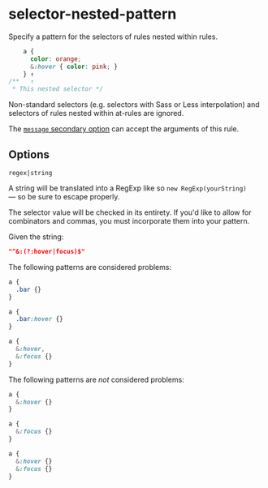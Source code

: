 # selector-nested-pattern  
  
Specify a pattern for the selectors of rules nested within rules.  
  
<!-- prettier-ignore -->  
```css  
    a {  
      color: orange;  
      &:hover { color: pink; }  
    } ↑  
/**   ↑  
 * This nested selector */  
```  
  
Non-standard selectors (e.g. selectors with Sass or Less interpolation) and selectors of rules nested within at-rules are ignored.  
  
The [`message` secondary option](../../../docs/user-guide/configure.md#message) can accept the arguments of this rule.  
  
## Options  
  
`regex|string`  
  
A string will be translated into a RegExp like so `new RegExp(yourString)` — so be sure to escape properly.  
  
The selector value will be checked in its entirety. If you'd like to allow for combinators and commas, you must incorporate them into your pattern.  
  
Given the string:  
  
```json  
"^&:(?:hover|focus)$"  
```  
  
The following patterns are considered problems:  
  
<!-- prettier-ignore -->  
```css  
a {  
  .bar {}  
}  
```  
  
<!-- prettier-ignore -->  
```css  
a {  
  .bar:hover {}  
}  
```  
  
<!-- prettier-ignore -->  
```css  
a {  
  &:hover,  
  &:focus {}  
}  
```  
  
The following patterns are _not_ considered problems:  
  
<!-- prettier-ignore -->  
```css  
a {  
  &:hover {}  
}  
```  
  
<!-- prettier-ignore -->  
```css  
a {  
  &:focus {}  
}  
```  
  
<!-- prettier-ignore -->  
```css  
a {  
  &:hover {}  
  &:focus {}  
}  
```  
